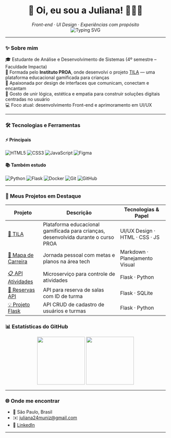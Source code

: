 <h1 align="center">🌟 Oi, eu sou a Juliana! 👩🏻‍💻</h1>

<p align="center">
  <i>Front-end · UI Design · Experiências com propósito</i><br/>
  <img src="https://readme-typing-svg.demolab.com?font=Fira+Code&size=20&pause=1000&center=true&vCenter=true&width=440&lines=Transformando+ideias+em+experi%C3%AAncias;Tecnologia+com+prop%C3%B3sito+e+design+criativo" alt="Typing SVG" />
</p>

---

### ✨ Sobre mim

🎓 Estudante de Análise e Desenvolvimento de Sistemas (4º semestre – Faculdade Impacta)  
🚀 Formada pelo <strong>Instituto PROA</strong>, onde desenvolvi o projeto <a href="https://github.com/TILA-Oficial" target="_blank">TILA</a> — uma plataforma educacional gamificada para crianças  
🎨 Apaixonada por design de interfaces que comunicam, conectam e encantam  
🧠 Gosto de unir lógica, estética e empatia para construir soluções digitais centradas no usuário  
💻 Foco atual: desenvolvimento Front-end e aprimoramento em UI/UX

---

### 🛠️ Tecnologias e Ferramentas

#### ⚡ Principais
![HTML5](https://img.shields.io/badge/-HTML5-E34F26?style=for-the-badge&logo=html5&logoColor=white)
![CSS3](https://img.shields.io/badge/-CSS3-1572B6?style=for-the-badge&logo=css3)
![JavaScript](https://img.shields.io/badge/-JavaScript-F7DF1E?style=for-the-badge&logo=javascript&logoColor=black)
![Figma](https://img.shields.io/badge/-Figma-F24E1E?style=for-the-badge&logo=figma&logoColor=white)

#### 📚 Também estudo
![Python](https://img.shields.io/badge/-Python-3776AB?style=flat&logo=python&logoColor=white)
![Flask](https://img.shields.io/badge/-Flask-000000?style=flat&logo=flask)
![Docker](https://img.shields.io/badge/-Docker-2496ED?style=flat&logo=docker&logoColor=white)
![Git](https://img.shields.io/badge/-Git-F05032?style=flat&logo=git&logoColor=white)
![GitHub](https://img.shields.io/badge/-GitHub-181717?style=flat&logo=github)

---

### 🚀 Meus Projetos em Destaque

| Projeto | Descrição | Tecnologias & Papel |
|--------|-----------|----------------------|
| [🌈 TILA](https://github.com/orgs/Org-Tila/repositories) | Plataforma educacional gamificada para crianças, desenvolvida durante o curso PROA | UI/UX Design · HTML · CSS · JS |
| [🧭 Mapa de Carreira](https://github.com/JulianaMzz/MapaDeCarreira) | Jornada pessoal com metas e planos na área tech | Markdown · Planejamento Visual |
| [📋 API Atividades](https://github.com/JulianaMzz/api-atividades) | Microserviço para controle de atividades | Flask · Python |
| [🏫 Reservas API](https://github.com/JulianaMzz/Reservas_API) | API para reserva de salas com ID de turma | Flask · SQLite |
| [💡 Projeto Flask](https://github.com/JulianaMzz/projeto-flask) | API CRUD de cadastro de usuários e turmas | Flask · Python |



### 📊 Estatísticas do GitHub

<p align="center">
  <img height="150em" src="https://github-readme-stats.vercel.app/api?username=JulianaMzz&show_icons=true&theme=tokyonight&count_private=true" />
  <img height="150em" src="https://github-readme-stats.vercel.app/api/top-langs/?username=JulianaMzz&layout=compact&theme=tokyonight" />
</p>

---

### 🌐 Onde me encontrar

- 📍 São Paulo, Brasil  
- ✉️ juliana24muniz@gmail.com  
- 💼 [LinkedIn](https://www.linkedin.com/in/julianamzz)  


---


